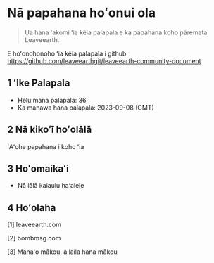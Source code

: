 # Nā papahana hoʻonui ola

>Ua hana ʻakomi ʻia kēia palapala e ka papahana koho pāremata Leaveearth.

E hoʻonohonoho ʻia kēia palapala i github: https://github.com/leaveearthgit/leaveearth-community-document

## 1 ʻIke Palapala

- Helu mana palapala: 36
- Ka manawa hana palapala: 2023-09-08 (GMT)

## 2 Nā kikoʻī hoʻolālā

ʻAʻohe papahana i koho ʻia

## 3 Hoʻomaikaʻi
* Nā lālā kaiaulu haʻalele

## 4 Hoʻolaha
[1] leaveearth.com

[2] bombmsg.com

[3] Manaʻo mākou, a laila hana mākou
